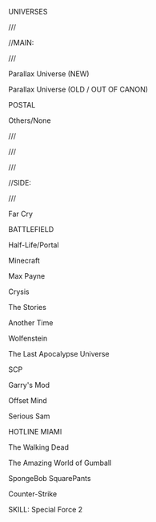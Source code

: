 UNIVERSES

///

 

//MAIN:

///

Parallax Universe (NEW)

Parallax Universe (OLD / OUT OF CANON)

POSTAL

Others/None

///

///

///

//SIDE:

///

Far Cry

BATTLEFIELD

Half-Life/Portal

Minecraft

Max Payne

Crysis

The Stories

Another Time

Wolfenstein

The Last Apocalypse Universe

SCP

Garry's Mod

Offset Mind

Serious Sam

HOTLINE MIAMI

The Walking Dead

The Amazing World of Gumball

SpongeBob SquarePants

Counter-Strike

SKILL: Special Force 2
